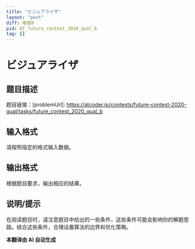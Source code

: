 ```yaml
---
title: "ビジュアライザ"
layout: "post"
diff: 难度0
pid: AT_future_contest_2020_qual_b
tag: []
---
```


# ビジュアライザ

## 题目描述

题目链接：[problemUrl]: https://atcoder.jp/contests/future-contest-2020-qual/tasks/future_contest_2020_qual_b

## 输入格式

请按照指定的格式输入数据。

## 输出格式

根据题目要求，输出相应的结果。

## 说明/提示

在阅读题目时，请注意题目中给出的一些条件，这些条件可能会影响你的解题思路。结合这些条件，合理设置算法的边界和优化策略。

 **本翻译由 AI 自动生成**


